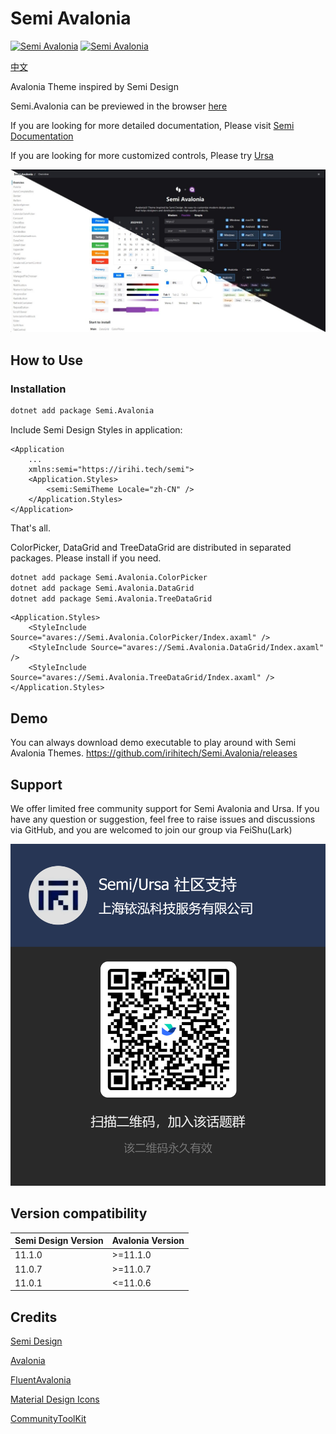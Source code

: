 # Semi Avalonia

[![Semi Avalonia](https://img.shields.io/nuget/v/Semi.Avalonia.svg?color=red&style=flat-square)](https://www.nuget.org/packages/Semi.Avalonia/)
[![Semi Avalonia](https://img.shields.io/nuget/dt/Semi.Avalonia.svg?style=flat-square)](https://www.nuget.org/packages/Semi.Avalonia/)

[中文](./README_CN.md)

Avalonia Theme inspired by Semi Design

Semi.Avalonia can be previewed in the browser [here](https://irihitech.github.io/Semi.Avalonia/)

If you are looking for more detailed documentation, Please visit [Semi Documentation](https://docs.irihi.tech/semi/)

If you are looking for more customized controls, Please try [Ursa](https://github.com/irihitech/Ursa.Avalonia)

![Light](./docs/demo.jpg)

## How to Use

### Installation

```bash
dotnet add package Semi.Avalonia
```

Include Semi Design Styles in application:

```xaml
<Application
    ...
    xmlns:semi="https://irihi.tech/semi">
    <Application.Styles>
        <semi:SemiTheme Locale="zh-CN" />
    </Application.Styles>
</Application>
```

That's all.

ColorPicker, DataGrid and TreeDataGrid are distributed in separated packages. Please install if you need.

```bash
dotnet add package Semi.Avalonia.ColorPicker
dotnet add package Semi.Avalonia.DataGrid
dotnet add package Semi.Avalonia.TreeDataGrid
```

```xaml
<Application.Styles>
    <StyleInclude Source="avares://Semi.Avalonia.ColorPicker/Index.axaml" />
    <StyleInclude Source="avares://Semi.Avalonia.DataGrid/Index.axaml" />
    <StyleInclude Source="avares://Semi.Avalonia.TreeDataGrid/Index.axaml" />
</Application.Styles>
```

## Demo

You can always download demo executable to play around with Semi Avalonia Themes.
<https://github.com/irihitech/Semi.Avalonia/releases>

## Support

We offer limited free community support for Semi Avalonia and Ursa. If you have any question or suggestion, feel free to raise issues and discussions via GitHub, and you are welcomed to join our group via FeiShu(Lark)

![FeiShu](./docs/community-support.png) 

## Version compatibility

| Semi Design Version | Avalonia Version |
|:--------------------|:-----------------|
| 11.1.0              | >=11.1.0         |
| 11.0.7              | >=11.0.7         |
| 11.0.1              | <=11.0.6         |

## Credits

[Semi Design](https://semi.design/)

[Avalonia](https://github.com/AvaloniaUI/Avalonia)

[FluentAvalonia](https://github.com/amwx/FluentAvalonia)

[Material Design Icons](https://pictogrammers.com/library/mdi/)

[CommunityToolKit](https://github.com/CommunityToolkit/dotnet)

